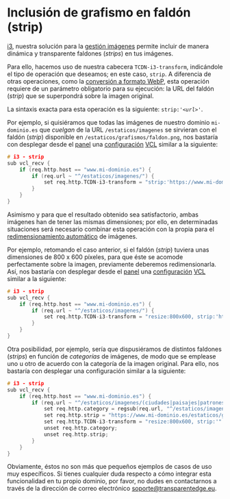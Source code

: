 # Inclusión de grafismo en faldón (strip)

[i3](./), nuestra solución para la [gestión imágenes](broken-reference) permite incluir de manera dinámica y transparente faldones (_strips_) en tus imágenes.

Para ello, hacemos uso de nuestra cabecera `TCDN-i3-transform`, indicándole el tipo de operación que deseamos; en este caso, `strip`. A diferencia de otras operaciones, como la [conversión a formato WebP](conversion-a-webp.md), esta operación requiere de un parámetro obligatorio para su ejecución: la URL del faldón (_strip_) que se superpondrá sobre la imagen original.

La sintaxis exacta para esta operación es la siguiente: `strip:'`_`<url>`_`'`.

Por ejemplo, si quisiéramos que todas las imágenes de nuestro dominio `mi-dominio.es` que _cuelgan_ de la URL `/estaticos/imagenes` se sirvieran con el faldón (_strip_) disponible en `/estaticos/grafismos/faldon.png`, nos bastaría con desplegar desde el [panel](../../getting-started/dashboard/) una [configuración](../../getting-started/dashboard/autoprovisionamiento/) [VCL](../vcl/) similar a la siguiente:

```c
# i3 - strip
sub vcl_recv {
    if (req.http.host == "www.mi-dominio.es") {
        if (req.url ~ "^/estaticos/imagenes/") {
            set req.http.TCDN-i3-transform = "strip:'https://www.mi-dominio.es/estaticos/grafismos/faldon.png'";
        }
    }
}
```

&#x20;Asimismo y para que el resultado obtenido sea satisfactorio, ambas imágenes han de tener las mismas dimensiones; por ello, en determinadas situaciones será necesario combinar esta operación con la propia para el [redimensionamiento automático](redimensionamiento-automatico.md) de imágenes.

Por ejemplo, retomando el caso anterior, si el faldón (_strip_) tuviera unas dimensiones de 800 x 600 píxeles, para que éste se acomode perfectamente sobre la imagen, previamente deberemos redimensionarla. Así,  nos bastaría con desplegar desde el [panel](../../getting-started/dashboard/) una [configuración](../../getting-started/dashboard/autoprovisionamiento/) [VCL](../vcl/) similar a la siguiente:

```c
# i3 - strip
sub vcl_recv {
    if (req.http.host == "www.mi-dominio.es") {
        if (req.url ~ "^/estaticos/imagenes/") {
            set req.http.TCDN-i3-transform = "resize:800x600, strip:'https://www.mi-dominio.es/estaticos/grafismos/faldon.png'";
        }
    }
}

```

Otra posibilidad, por ejemplo, sería que dispusiéramos de distintos faldones (_strips_) en función de _categorías_ de imágenes, de modo que se emplease uno u otro de acuerdo con la categoría de la imagen original. Para ello, nos bastaría con desplegar una configuración similar a la siguiente:

```c
# i3 - strip
sub vcl_recv {
    if (req.http.host == "www.mi-dominio.es") {
        if (req.url ~ "^/estaticos/imagenes/(ciudades|paisajes|patrones|texturas)/") {
            set req.http.category = regsub(req.url, "^/estaticos/imagenes/(ciudades|paisajes|patrones|texturas)/.*", "\1");
            set req.http.strip = "https://www.mi-dominio.es/estaticos/grafismos/faldones/" + req.http.category + ".png";
            set req.http.TCDN-i3-transform = "resize:800x600, strip:'" + req.http.strip + "'";
            unset req.http.category;
            unset req.http.strip;
        }
    }
}
```

Obviamente, éstos no son más que pequeños ejemplos de casos de uso muy específicos. Si tienes cualquier duda respecto a cómo integrar esta funcionalidad en tu propio dominio, por favor, no dudes en contactarnos a través de la dirección de correo electrónico [soporte@transparentedge.eu](mailto:soporte@transparetncdn.com).
